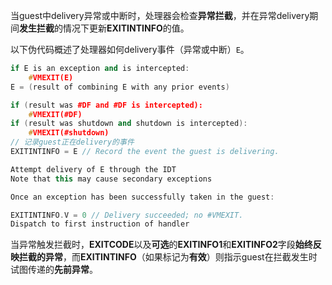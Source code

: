 
当guest中delivery异常或中断时，处理器会检查**异常拦截**，并在异常delivery期间**发生拦截**的情况下更新**EXITINTINFO**的值。 

以下伪代码概述了处理器如何delivery事件（异常或中断）`E`。

```cpp
if E is an exception and is intercepted: 
    #VMEXIT(E)
E = (result of combining E with any prior events)

if (result was #DF and #DF is intercepted): 
    #VMEXIT(#DF)
if (result was shutdown and shutdown is intercepted): 
    #VMEXIT(#shutdown)
// 记录guest正在delivery的事件
EXITINTINFO = E // Record the event the guest is delivering.

Attempt delivery of E through the IDT
Note that this may cause secondary exceptions

Once an exception has been successfully taken in the guest:

EXITINTINFO.V = 0 // Delivery succeeded; no #VMEXIT. 
Dispatch to first instruction of handler
```

当异常触发拦截时，**EXITCODE**以及**可选**的**EXITINFO1**和**EXITINFO2**字段**始终反映拦截的异常**，而**EXITINTINFO**（如果标记为**有效**）则指示guest在拦截发生时试图传递的**先前异常**。